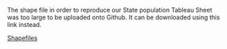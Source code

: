 The shape file in order to reproduce our State population Tableau Sheet was too large to be uploaded onto Github. It can be downloaded using this link instead. 

[Shapefiles](https://gofile.io/d/cS3yxB)
